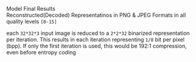 Model Final Results<br>
Reconstructed(Decoded) Representatinos in PNG & JPEG Formats in all quality levels `[0-15]`

each `32*32*3` input image is reduced to a `2*2*32` binarized representation per iteration. This results in each iteration representing `1/8` bit per pixel (bpp).
If only the first iteration is used, this would be 192:1 compression, even before entropy coding
